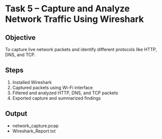 # Task 5 – Capture and Analyze Network Traffic Using Wireshark

## Objective
To capture live network packets and identify different protocols like HTTP, DNS, and TCP.

## Steps
1. Installed Wireshark
2. Captured packets using Wi-Fi interface
3. Filtered and analyzed HTTP, DNS, and TCP packets
4. Exported capture and summarized findings

## Output
- network_capture.pcap
- Wireshark_Report.txt
